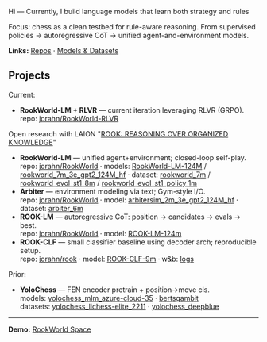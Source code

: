 Hi — Currently, I build language models that learn both strategy and rules

Focus: chess as a clean testbed for rule-aware reasoning. From supervised policies → autoregressive CoT → unified agent-and-environment models.

**Links:** [Repos](https://github.com/jorahn) · [Models & Datasets](https://huggingface.co/jrahn)

## Projects

Current:
- **RookWorld-LM + RLVR** — current iteration leveraging RLVR (GRPO).  
  repo: [jorahn/RookWorld-RLVR](https://github.com/jorahn/rookworld-rlvr)

Open research with LAION "[ROOK: REASONING OVER ORGANIZED KNOWLEDGE](https://laion.ai/notes/rook/)"
- **RookWorld-LM** — unified agent+environment; closed-loop self-play.  
  repo: [jorahn/RookWorld](https://github.com/jorahn/RookWorld) · models: [RookWorld-LM-124M](https://huggingface.co/jrahn/RookWorld-LM-124M) / [rookworld_7m_3e_gpt2_124M_hf](https://huggingface.co/jrahn/rookworld_7m_3e_gpt2_124M_hf) · dataset: [rookworld_7m](https://huggingface.co/datasets/jrahn/rookworld_7m) / [rookworld_evol_st1_8m](https://huggingface.co/datasets/jrahn/rookworld_evol_st1_8m) / [rookworld_evol_st1_policy_1m](https://huggingface.co/datasets/jrahn/rookworld_evol_st1_policy_1m)
- **Arbiter** — environment modeling via text; Gym-style I/O.  
  repo: [jorahn/RookWorld](https://github.com/jorahn/RookWorld) · model: [arbitersim_2m_3e_gpt2_124M_hf](https://huggingface.co/jrahn/arbitersim_2m_3e_gpt2_124M_hf) · dataset: [arbiter_6m](https://huggingface.co/datasets/jrahn/arbiter_6m)
- **ROOK-LM** — autoregressive CoT: position → candidates → evals → best.  
  repo: [jorahn/RookWorld](https://github.com/jorahn/RookWorld) · model: [ROOK-LM-124m](https://huggingface.co/jrahn/ROOK-LM-124m)
- **ROOK-CLF** — small classifier baseline using decoder arch; reproducible setup.  
  repo: [jorahn/rook](https://github.com/jorahn/rook) · model: [ROOK-CLF-9m](https://huggingface.co/jrahn/ROOK-CLF-9m) · w&b: [logs](https://wandb.ai/jrahn/ROOK)

Prior:
- **YoloChess** — FEN encoder pretrain + position→move cls.  
  models: [yolochess_mlm_azure-cloud-35](https://huggingface.co/jrahn/yolochess_mlm_azure-cloud-35) · [bertsgambit](https://huggingface.co/jrahn/bertsgambit)  
  datasets: [yolochess_lichess-elite_2211](https://huggingface.co/datasets/jrahn/yolochess_lichess-elite_2211) · [yolochess_deepblue](https://huggingface.co/datasets/jrahn/yolochess_deepblue)

-----

**Demo:** [RookWorld Space](https://huggingface.co/spaces/jrahn/RookWorld)